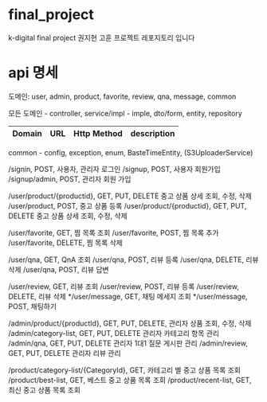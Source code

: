 # final_project
k-digital final project 권지현 고훈 프로젝트 레포지토리 입니다

# api 명세
도메인: user, admin, product, favorite, review, qna, message, common

모든 도메인 - controller, service/impl - imple, dto/form, entity, repository

|Domain|URL|Http Method|description|
|---|---|-----|------|

common - config, exception, enum, BasteTimeEntity, (S3UploaderService)

/signin, POST, 사용자, 관리자 로그인
/signup, POST, 사용자 회원가입
/signup/admin, POST, 관리자 회원 가입 

/user/product/{productid}, GET, PUT, DELETE 중고 상품 상세 조회, 수정, 삭제
/user/product, POST, 중고 상품 등록
/user/product/{productid}, GET, PUT, DELETE 중고 상품 상세 조회, 수정, 삭제

/user/favorite, GET, 찜 목록 조회
/user/favorite, POST, 찜 목록 추가 
/user/favorite, DELETE, 찜 목록 삭제

/user/qna, GET, QnA 조회
/user/qna, POST, 리뷰 등록
/user/qna, DELETE, 리뷰 삭제 
/user/qna, POST, 리뷰 답변 

/user/review, GET, 리뷰 조회
/user/review, POST, 리뷰 등록 
/user/review, DELETE, 리뷰 삭제 
*/user/message, GET, 채팅 메세지 조회
*/user/message, POST, 채팅하기 

/admin/product/{productId}, GET, PUT, DELETE, 관리자 상품 조회, 수정, 삭제
/admin/category-list, GET, PUT, DELETE 관리자 카테고리 항목 관리 
/admin/qna, GET, PUT, DELETE 관리자 1대1 질문 게시판 관리
/admin/review, GET, PUT, DELETE 관리자 리뷰 관리   

/product/category-list/{CategoryId}, GET, 카테고리 별 중고 상품 목록 조회
/product/best-list, GET, 베스트 중고 상품 목록 조회
/product/recent-list, GET, 최신 중고 상품 목록 조회  
